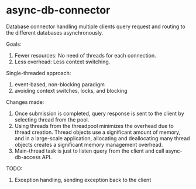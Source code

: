 # async-db-connector
Database connector handling multiple clients query request and routing to the different databases asynchronously.


Goals:
1. Fewer resources: No need of threads for each connection.
2. Less overhead: Less context switching.

Single-threaded approach:
1. event-based, non-blocking paradigm
2. avoiding context switches, locks, and blocking


Changes made:
1. Once submission is completed, query response is sent to the client by selecting thread from the pool.
2. Using threads from the threadpool minimizes the overhead due to thread creation. Thread objects use a significant amount of    memory, and    in a large-scale application, allocating and deallocating many thread objects creates a significant memory     management   overhead.
3. Main-thread task is just to listen query from the client and call async-db-access API.

TODO:
1. Exception handling, sending exception back to the client
